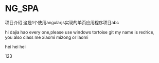 NG_SPA
======
项目介绍
这是1个使用angularjs实现的单页应用程序项目abc

hi dajia hao every one,please use windows tortoise git
my name is redrice, you also class me xiaomi mizong or laomi


hei hei hei



123
